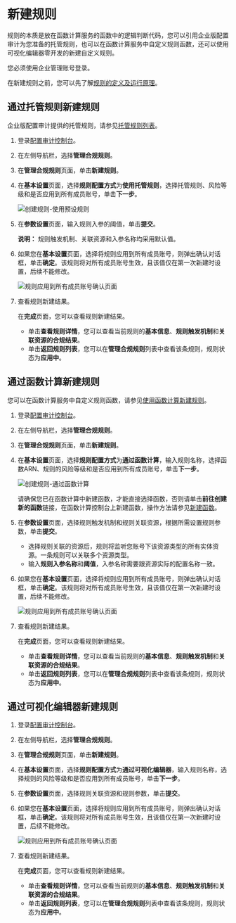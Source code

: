 # 新建规则

规则的本质是放在函数计算服务的函数中的逻辑判断代码，您可以引用企业版配置审计为您准备的托管规则，也可以在函数计算服务中自定义规则函数，还可以使用可视化编辑器零开发的新建自定义规则。

您必须使用企业管理账号登录。

在新建规则之前，您可以先了解[规则的定义及运行原理](/intl.zh-CN/资源合规审计/规则的定义及运行原理.md)。

## 通过托管规则新建规则

企业版配置审计提供的托管规则，请参见[托管规则列表](/intl.zh-CN/资源合规审计/托管规则/托管规则列表.md)。

1.  登录[配置审计控制台](https://config.console.aliyun.com)。

2.  在左侧导航栏，选择**管理合规规则**。

3.  在**管理合规规则**页面，单击**新建规则**。

4.  在**基本设置**页面，选择**规则配置方式**为**使用托管规则**，选择托管规则、风险等级和是否应用到所有成员账号，单击**下一步**。

    ![创建规则-使用预设规则](https://static-aliyun-doc.oss-cn-hangzhou.aliyuncs.com/assets/img/zh-CN/8221490061/p97236.png)

5.  在**参数设置**页面，输入规则入参的阈值，单击**提交**。

    **说明：** 规则触发机制、关联资源和入参名称均采用默认值。

6.  如果您在**基本设置**页面，选择将规则应用到所有成员账号，则弹出确认对话框，单击**确定**。该规则将对所有成员账号生效，且该值仅在第一次新建时设置，后续不能修改。

    ![规则应用到所有成员账号确认页面](https://static-aliyun-doc.oss-cn-hangzhou.aliyuncs.com/assets/img/zh-CN/6198248951/p97243.png)

7.  查看规则新建结果。

    在**完成**页面，您可以查看规则新建结果。

    -   单击**查看规则详情**，您可以查看当前规则的**基本信息**、**规则触发机制**和**关联资源的合规结果**。
    -   单击**返回规则列表**，您可以在**管理合规规则**列表中查看该条规则，规则状态为**应用中**。

## 通过函数计算新建规则

您可以在函数计算服务中自定义规则函数，请参见[使用函数计算新建规则](/intl.zh-CN/资源合规审计/自定义规则/使用函数计算新建规则.md)。

1.  登录[配置审计控制台](https://config.console.aliyun.com)。

2.  在左侧导航栏，选择**管理合规规则**。

3.  在**管理合规规则**页面，单击**新建规则**。

4.  在**基本设置**页面，选择**规则配置方式**为**通过函数计算**，输入规则名称，选择函数ARN、规则的风险等级和是否应用到所有成员账号，单击**下一步**。

    ![创建规则-通过函数计算](https://static-aliyun-doc.oss-cn-hangzhou.aliyuncs.com/assets/img/zh-CN/8221490061/p97246.png)

    请确保您已在函数计算中新建函数，才能直接选择函数，否则请单击**前往创建新的函数**链接，在函数计算控制台上新建函数，操作方法请参见[新建函数](https://www.alibabacloud.com/help/doc-detail/52077.htm)。

5.  在**参数设置**页面，选择规则触发机制和规则关联资源，根据所需设置规则参数，单击**提交**。

    -   选择规则关联的资源后，规则将监听您账号下该资源类型的所有实体资源。一条规则可以关联多个资源类型。
    -   输入**规则入参名称**和**阈值**，入参名称需要跟资源实际的配置名称一致。
6.  如果您在**基本设置**页面，选择将规则应用到所有成员账号，则弹出确认对话框，单击**确定**。该规则将对所有成员账号生效，且该值仅在第一次新建时设置，后续不能修改。

    ![规则应用到所有成员账号确认页面](https://static-aliyun-doc.oss-cn-hangzhou.aliyuncs.com/assets/img/zh-CN/6198248951/p97243.png)

7.  查看规则新建结果。

    在**完成**页面，您可以查看规则新建结果。

    -   单击**查看规则详情**，您可以查看当前规则的**基本信息**、**规则触发机制**和**关联资源的合规结果**。
    -   单击**返回规则列表**，您可以在**管理合规规则**列表中查看该条规则，规则状态为**应用中**。

## 通过可视化编辑器新建规则

1.  登录[配置审计控制台](https://config.console.aliyun.com)。

2.  在左侧导航栏，选择**管理合规规则**。

3.  在**管理合规规则**页面，单击**新建规则**。

4.  在**基本设置**页面，选择**规则配置方式**为**通过可视化编辑器**，输入规则名称，选择规则的风险等级和是否应用到所有成员账号，单击**下一步**。

5.  在**参数设置**页面，选择规则关联资源和规则参数，单击**提交**。

6.  如果您在**基本设置**页面，选择将规则应用到所有成员账号，则弹出确认对话框，单击**确定**。该规则将对所有成员账号生效，且该值仅在第一次新建时设置，后续不能修改。

    ![规则应用到所有成员账号确认页面](https://static-aliyun-doc.oss-cn-hangzhou.aliyuncs.com/assets/img/zh-CN/6198248951/p97243.png)

7.  查看规则新建结果。

    在**完成**页面，您可以查看规则新建结果。

    -   单击**查看规则详情**，您可以查看当前规则的**基本信息**、**规则触发机制**和**关联资源的合规结果**。
    -   单击**返回规则列表**，您可以在**管理合规规则**列表中查看该条规则，规则状态为**应用中**。


